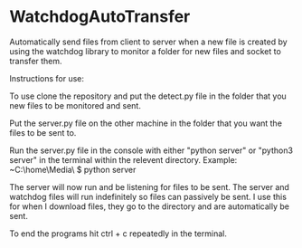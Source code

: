 # WatchdogAutoTransfer
Automatically send files from client to server when a new file is created by using the watchdog library to monitor a folder for new files and socket to transfer them.


Instructions for use:

To use clone the repository and put the detect.py file in the folder that you new files to be monitored and sent.

Put the server.py file on the other machine in the folder that you want the files to be sent to.

Run the server.py file in the console with either "python server" or "python3 server" in the terminal within the relevent directory.
Example: ~C:\home\Media\ $ python server

The server will now run and be listening for files to be sent.
The server and watchdog files will run indefinitely so files can passively be sent. I use this for when I download files, 
they go to the directory and are automatically be sent.

To end the programs hit ctrl + c repeatedly in the terminal.
